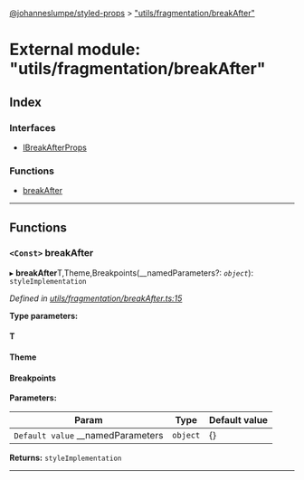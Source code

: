 [@johanneslumpe/styled-props](../README.md) > ["utils/fragmentation/breakAfter"](../modules/_utils_fragmentation_breakafter_.md)

# External module: "utils/fragmentation/breakAfter"

## Index

### Interfaces

* [IBreakAfterProps](../interfaces/_utils_fragmentation_breakafter_.ibreakafterprops.md)

### Functions

* [breakAfter](_utils_fragmentation_breakafter_.md#breakafter)

---

## Functions

<a id="breakafter"></a>

### `<Const>` breakAfter

▸ **breakAfter**T,Theme,Breakpoints(__namedParameters?: *`object`*): `styleImplementation`

*Defined in [utils/fragmentation/breakAfter.ts:15](https://github.com/johanneslumpe/styled-props/blob/3abf398/src/utils/fragmentation/breakAfter.ts#L15)*

**Type parameters:**

#### T 
#### Theme 
#### Breakpoints 
**Parameters:**

| Param | Type | Default value |
| ------ | ------ | ------ |
| `Default value` __namedParameters | `object` |  {} |

**Returns:** `styleImplementation`

___

